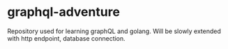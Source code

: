 # graphql-adventure
Repository used for learning graphQL and golang. Will be slowly extended with http endpoint, database connection.
